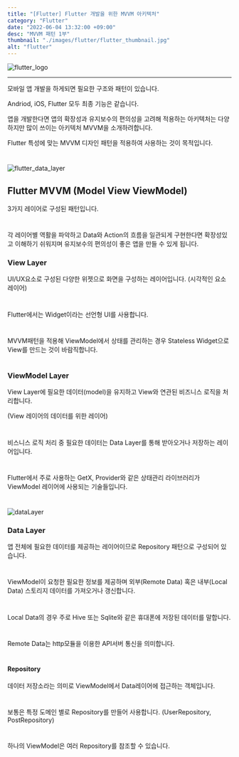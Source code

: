 ```yaml
---
title: "[Flutter] Flutter 개발을 위한 MVVM 아키텍처"
category: "Flutter"
date: "2022-06-04 13:32:00 +09:00"
desc: "MVVM 패턴 1부"
thumbnail: "./images/flutter/flutter_thumbnail.jpg"
alt: "flutter"
---
```


![flutter_logo](https://user-images.githubusercontent.com/85836879/171982891-d73af907-3370-4127-a4a2-f16656a55dc9.png)

---

모바일 앱 개발을 하게되면 필요한 구조와 패턴이 있습니다.

Andriod, iOS, Flutter 모두 최종 기능은 같습니다.

앱을 개발한다면 앱의 확장성과 유지보수의 편의성을 고려해 적용하는 아키텍처는 다양하지만 많이 쓰이는 아키텍처 MVVM을 소개하려합니다.

Flutter 특성에 맞는 MVVM 디자인 패턴을 적용하여 사용하는 것이 목적입니다.
#

![flutter_data_layer](https://user-images.githubusercontent.com/85836879/171983717-d2c5769a-21fa-4c89-9672-0a0992c0904b.png)

## Flutter MVVM (Model View ViewModel)
3가지 레이어로 구성된 패턴입니다.
#
각 레이어별 역활을 파악하고 Data와 Action의 흐름을 일관되게 구현한다면 확장성있고 이해하기 쉬워지며 유지보수의 편의성이 좋은 앱을 만들 수 있게 됩니다.

### View Layer
UI/UX요소로 구성된 다양한 위젯으로 화면을 구성하는 레이어입니다.
(시각적인 요소 레이어)
#
Flutter에서는 Widget이라는 선언형 UI를 사용합니다.
#
MVVM패턴을 적용해 ViewModel에서 상태를 관리하는 경우 Stateless Widget으로 View를 만드는 것이 바람직합니다.
#
### ViewModel Layer
View Layer에 필요한 데이터(model)을 유지하고 View와 연관된 비즈니스 로직을 처리합니다.

(View 레이어의 데이터를 위한 레이어)
#
비스니스 로직 처리 중 필요한 데이터는 Data Layer를 통해 받아오거나 저장하는 레이어입니다.
#
Flutter에서 주로 사용하는 GetX, Provider와 같은 상태관리 라이브러리가 ViewModel 레이어에 사용되는 기술들입니다.
#
![dataLayer](https://user-images.githubusercontent.com/85836879/171984047-a10133d3-5d8a-43ce-95aa-9e1bb14339ff.png)
### Data Layer
앱 전체에 필요한 데이터를 제공하는 레이어이므로 Repository 패턴으로 구성되어 있습니다.
#
ViewModel이 요청한 필요한 정보를 제공하며 외부(Remote Data) 혹은 내부(Local Data) 스토리지 데이터를 가져오거나 갱신합니다.
#
Local Data의 경우 주로 Hive 또는 Sqlite와 같은 휴대폰에 저장된 데이터를 말합니다.
#
Remote Data는 http모듈을 이용한 API서버 통신을 의미합니다.
#
#### Repository
데이터 저장소라는 의미로 ViewModel에서 Data레이어에 접근하는 객체입니다.
#
보통은 특정 도메인 별로 Repository를 만들어 사용합니다.
(UserRepository, PostRepository)
#
하나의 ViewModel은 여러 Repository를 참조할 수 있습니다.
#
